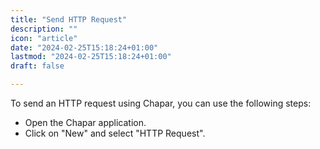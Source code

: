 ```yaml
---
title: "Send HTTP Request"
description: ""
icon: "article"
date: "2024-02-25T15:18:24+01:00"
lastmod: "2024-02-25T15:18:24+01:00"
draft: false

---
```


To send an HTTP request using Chapar, you can use the following steps:

- Open the Chapar application.
- Click on "New" and select "HTTP Request".
